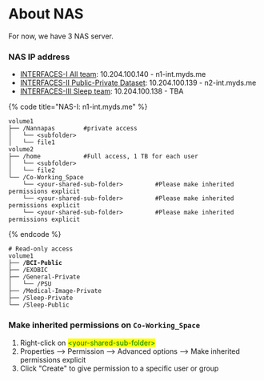 # About NAS

For now, we have 3 NAS server.

### NAS IP address

* [INTERFACES-I All team](https://n1-int.myds.me): 10.204.100.140 - n1-int.myds.me
* [INTERFACES-II Public-Private Dataset](https://n2-int.myds.me): 10.204.100.139 - n2-int.myds.me
* [INTERFACES-III Sleep team](https://n3-int.myds.me): 10.204.100.138 - TBA

{% code title="NAS-I: n1-int.myds.me" %}
```markup
volume1
├── /Nannapas        #private access
│   └── <subfolder>
│   └── file1
volume2
├── /home            #Full access, 1 TB for each user
│   └── <subfolder>
│   └── file2
└── /Co-Working_Space
    └── <your-shared-sub-folder>         #Please make inherited permissions explicit
    └── <your-shared-sub-folder>         #Please make inherited permissions explicit
    └── <your-shared-sub-folder>         #Please make inherited permissions explicit
```
{% endcode %}

<pre class="language-markup" data-title="NAS-II: n2-int.myds.me"><code class="lang-markup"># Read-only access
volume1
<strong>├── /BCI-Public
</strong>├── /EXOBIC
├── /General-Private
│   └── /PSU
├── /Medical-Image-Private
├── /Sleep-Private
└── /Sleep-Public</code></pre>

### Make inherited permissions on `Co-Working_Space`

1. Right-click on <mark style="color:green;">\<your-shared-sub-folder></mark>
2. Properties --> Permission --> Advanced options --> Make inherited permissions explicit
3. Click "Create" to give permission to a specific user or group
